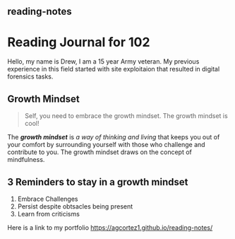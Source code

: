 ## reading-notes
# Reading Journal for 102

Hello, my name is Drew, I am a 15 year Army veteran. My previous experience in this field started with site exploitaion that resulted in digital forensics tasks. 

##  Growth Mindset 
> Self, you need to embrace the growth mindset. The growth mindset is cool!

The <em><strong>growth mindset</strong></em> is <em> a way of thinking and living</em> that keeps you out of your comfort by surrounding yourself with those who challenge and contribute to you. The growth mindset draws on the concept of mindfulness. 



## 3 Reminders to stay in a growth mindset

<ol>
  <li>Embrace Challenges<li>
  Persist despite obtsacles being present<li>
  Learn from criticisms
  </ol>



Here is a link to my portfolio https://agcortez1.github.io/reading-notes/
